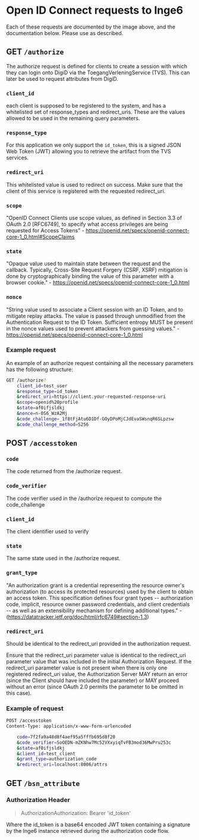 # Open ID Connect requests to Inge6

Each of these requests are documented by the image above, and the documentation below. Please use as described.

## GET `/authorize`

The authorize request is defined for clients to create a session with which they can login onto DigiD via the ToegangVerleningService (TVS). This can later be used to request attributes from DigiD.

### `client_id`

each client is supposed to be registered to the system, and has a whitelisted set of response_types and redirect_uris. These are the values allowed to be used in the remaining query parameters.

### `response_type`

For this application we only support the `id_token`, this is a signed JSON Web Token (JWT) allowing you to retrieve the artifact from the TVS services.

### `redirect_uri`

This whitelisted value is used to redirect on success. Make sure that the client of this service is registered with the requested redirect_uri.

### `scope`

"OpenID Connect Clients use scope values, as defined in Section 3.3 of OAuth 2.0 [RFC6749], to specify what access privileges are being requested for Access Tokens" - <https://openid.net/specs/openid-connect-core-1_0.html#ScopeClaims>

### `state`

"Opaque value used to maintain state between the request and the callback. Typically, Cross-Site Request Forgery (CSRF, XSRF) mitigation is done by cryptographically binding the value of this parameter with a browser cookie." - <https://openid.net/specs/openid-connect-core-1_0.html>

### `nonce`

"String value used to associate a Client session with an ID Token, and to mitigate replay attacks. The value is passed through unmodified from the Authentication Request to the ID Token. Sufficient entropy MUST be present in the nonce values used to prevent attackers from guessing values." - <https://openid.net/specs/openid-connect-core-1_0.html>

### Example request

An example of an authorize request containing all the necessary parameters has the following structure:

```bash
GET /authorize?
    client_id=test_user
    &response_type=id_token
    &redirect_uri=https://client.your-requested-response-uri
    &scope=openid%20profile
    &state=af0ifjsldkj
    &nonce=n-0S6_WzA2Mj
    &code_challenge=_1f8tFjAtu6D1Df-GOyDPoMjCJdEvaSWsnqR6SLpzsw
    &code_challenge_method=S256
```

## POST `/accesstoken`

### `code`

The code returned from the /authorize request.

### `code_verifier`

The code verifier used in the /authorize request to compute the code_challenge

### `client_id`

The client identifier used to verify

### `state`

The same state used in the /authorize request.

### `grant_type`

"An authorization grant is a credential representing the resource
owner's authorization (to access its protected resources) used by the
client to obtain an access token.  This specification defines four
grant types -- authorization code, implicit, resource owner password
credentials, and client credentials -- as well as an extensibility
mechanism for defining additional types." - (<https://datatracker.ietf.org/doc/html/rfc6749#section-1.3>)

### `redirect_uri`

Should be identical to the redirect_uri provided in the authorization request.

Ensure that the redirect_uri parameter value is identical to the redirect_uri parameter value that was included in the initial Authorization Request. If the redirect_uri parameter value is not present when there is only one registered redirect_uri value, the Authorization Server MAY return an error (since the Client should have included the parameter) or MAY proceed without an error (since OAuth 2.0 permits the parameter to be omitted in this case).

### Example of request

```bash
POST /accesstoken
Content-Type: application/x-www-form-urlencoded

    code=7f2fa9a48d8f4aef95a5fffb695d8f20
    &code_verifier=SoOEDN-mZKNhw7Mc52VXxyiqTvFB3mod36MwPru253c
    &state=af0ifjsldkj
    &client_id=test_client
    &grant_type=authorization_code
    &redirect_uri=localhost:8006/attrs
```

## GET `/bsn_attribute`

### Authorization Header

> AuthorizationAuthorization: Bearer 'id_token'

Where the id_token is a base64 encoded JWT token containing a signature by the Inge6 instance retrieved during the authorization code flow.
